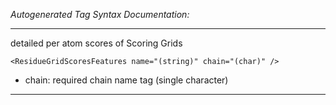 _Autogenerated Tag Syntax Documentation:_

---
detailed per atom scores of Scoring Grids

```
<ResidueGridScoresFeatures name="(string)" chain="(char)" />
```

-   chain: required chain name tag (single character)

---
